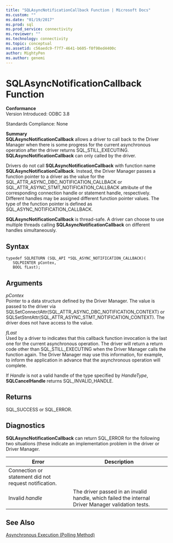 ```yaml
---
title: "SQLAsyncNotificationCallback Function | Microsoft Docs"
ms.custom: ""
ms.date: "01/19/2017"
ms.prod: sql
ms.prod_service: connectivity
ms.reviewer: ""
ms.technology: connectivity
ms.topic: conceptual
ms.assetid: c56aedc9-f7f7-4641-b605-f0f98ed4400c
author: MightyPen
ms.author: genemi
---
```

# SQLAsyncNotificationCallback Function
**Conformance**  
 Version Introduced: ODBC 3.8  
  
 Standards Compliance: None  
  
 **Summary**  
 **SQLAsyncNotificationCallback** allows a driver to call back to the Driver Manager when there is some progress for the current asynchronous operation after the driver returns SQL_STILL_EXECUTING. **SQLAsyncNotificationCallback** can only called by the driver.  
  
 Drivers do not call **SQLAsyncNotificationCallback** with function name **SQLAsyncNotificationCallback**. Instead, the Driver Manager passes a function pointer to a driver as the value for the SQL_ATTR_ASYNC_DBC_NOTIFICATION_CALLBACK or SQL_ATTR_ASYNC_STMT_NOTIFICATION_CALLBACK attribute of the corresponding connection handle or statement handle, respectively. Different handles may be assigned different function pointer values. The type of the function pointer is defined as SQL_ASYNC_NOTIFICATION_CALLBACK.  
  
 **SQLAsyncNotificationCallback** is thread-safe. A driver can choose to use multiple threads calling **SQLAsyncNotificationCallback** on different handles simultaneously.  
  
## Syntax  
  
```  
typedef SQLRETURN (SQL_API *SQL_ASYNC_NOTIFICATION_CALLBACK)(  
   SQLPOINTER pContex,   
   BOOL fLast);  
```  
  
## Arguments  
 *pContex*  
 Pointer to a data structure defined by the Driver Manager. The value is passed to the driver via SQLSetConnectAttr(SQL_ATTR_ASYNC_DBC_NOTIFICATION_CONTEXT) or SQLSetStmtAttr(SQL_ATTR_ASYNC_STMT_NOTIFICATION_CONTEXT).  The driver does not have access to the value.  
  
 *fLast*  
 Used by a driver to indicates that this callback function invocation is the last one for the current asynchronous operation. The driver will return a return code other than SQL_STILL_EXECUTING when the Driver Manager calls the function again. The Driver Manager may use this information, for example, to inform the application in advance that the asynchronous operation will complete.  
  
 If *Handle* is not a valid handle of the type specified by *HandleType*, **SQLCancelHandle** returns SQL_INVALID_HANDLE.  
  
## Returns  
 SQL_SUCCESS or SQL_ERROR.  
  
## Diagnostics  
 **SQLAsyncNotificationCallback** can return SQL_ERROR for the following two situations (these indicate an implementation problem in the driver or Driver Manager.  
  
|Error|Description|  
|-----------|-----------------|  
|Connection or statement did not request notification.||  
|Invalid *handle*|The driver passed in an invalid handle, which failed the internal Driver Manager validation tests.|  
  
## See Also  
 [Asynchronous Execution (Polling Method)](../../../odbc/reference/develop-app/asynchronous-execution-polling-method.md)
